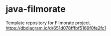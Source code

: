 # java-filmorate
Template repository for Filmorate project.
https://dbdiagram.io/d/651d078fffbf5169f0fe2fc1